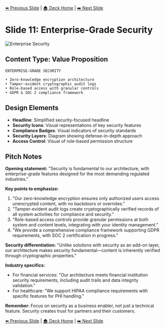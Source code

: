 <!-- Navigation Header -->
[⬅️ Previous Slide](slide10_simplified.md) | [🏠 Deck Home](../README.md) | [➡️ Next Slide](slide12_simplified.md)

# Slide 11: Enterprise-Grade Security

![Enterprise Security](../images/slide11.png)

## Content Type: Value Proposition

```
ENTERPRISE-GRADE SECURITY

• Zero-knowledge encryption architecture
• Tamper-evident cryptographic audit logs
• Role-based access with granular controls
• GDPR & SOC 2 compliance framework
```

## Design Elements

- **Headline**: Simplified security-focused headline
- **Security Icons**: Visual representations of key security features
- **Compliance Badges**: Visual indicators of security standards
- **Security Layers**: Diagram showing defense-in-depth approach
- **Access Control**: Visual of role-based permission structure

## Pitch Notes

**Opening statement:**
"Security is fundamental to our architecture, with enterprise-grade features designed for the most demanding regulated industries."

**Key points to emphasize:**
1. "Our zero-knowledge encryption ensures only authorized users access unencrypted content, with no backdoors or overrides."
2. "Tamper-evident audit logs create cryptographically verified records of all system activities for compliance and security."
3. "Role-based access controls provide granular permissions at both system and content levels, integrating with your identity management."
4. "We provide a comprehensive compliance framework supporting GDPR requirements, with SOC 2 certification in progress."

**Security differentiation:**
"Unlike solutions with security as an add-on layer, our architecture makes security fundamental—content is inherently verified through cryptographic properties."

**Industry specifics:**
- For financial services: "Our architecture meets financial institution security requirements, including audit trails and data integrity validation."
- For healthcare: "We support HIPAA compliance requirements with specific features for PHI handling."

**Remember**: Focus on security as a business enabler, not just a technical feature. Security creates trust for partners and their customers.

<!-- Navigation Footer -->
[⬅️ Previous Slide](slide10_simplified.md) | [🏠 Deck Home](../README.md) | [➡️ Next Slide](slide12_simplified.md)